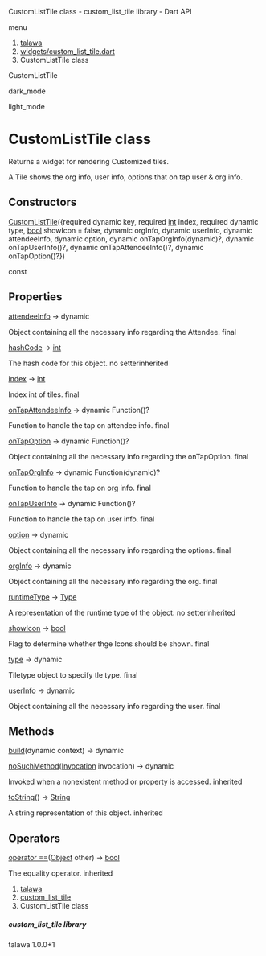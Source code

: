




CustomListTile class - custom\_list\_tile library - Dart API







menu

1. [talawa](../index.html)
2. [widgets/custom\_list\_tile.dart](../file-___home_harshil_Desktop_open-source_palisadoes_talawa_lib_widgets_custom_list_tile/)
3. CustomListTile class

CustomListTile


dark\_mode

light\_mode




# CustomListTile class


Returns a widget for rendering Customized tiles.

A Tile shows the org info, user info, options that on tap user & org info.


## Constructors

[CustomListTile](../file-___home_harshil_Desktop_open-source_palisadoes_talawa_lib_widgets_custom_list_tile/CustomListTile/CustomListTile.html)({required dynamic key, required [int](https://api.flutter.dev/flutter/dart-core/int-class.html) index, required dynamic type, [bool](https://api.flutter.dev/flutter/dart-core/bool-class.html) showIcon = false, dynamic orgInfo, dynamic userInfo, dynamic attendeeInfo, dynamic option, dynamic onTapOrgInfo(dynamic)?, dynamic onTapUserInfo()?, dynamic onTapAttendeeInfo()?, dynamic onTapOption()?})

const



## Properties

[attendeeInfo](../file-___home_harshil_Desktop_open-source_palisadoes_talawa_lib_widgets_custom_list_tile/CustomListTile/attendeeInfo.html)
→ dynamic

Object containing all the necessary info regarding the Attendee.
final

[hashCode](https://api.flutter.dev/flutter/dart-core/Object/hashCode.html)
→ [int](https://api.flutter.dev/flutter/dart-core/int-class.html)

The hash code for this object.
no setterinherited

[index](../file-___home_harshil_Desktop_open-source_palisadoes_talawa_lib_widgets_custom_list_tile/CustomListTile/index.html)
→ [int](https://api.flutter.dev/flutter/dart-core/int-class.html)

Index int of tiles.
final

[onTapAttendeeInfo](../file-___home_harshil_Desktop_open-source_palisadoes_talawa_lib_widgets_custom_list_tile/CustomListTile/onTapAttendeeInfo.html)
→ dynamic Function()?

Function to handle the tap on attendee info.
final

[onTapOption](../file-___home_harshil_Desktop_open-source_palisadoes_talawa_lib_widgets_custom_list_tile/CustomListTile/onTapOption.html)
→ dynamic Function()?

Object containing all the necessary info regarding the onTapOption.
final

[onTapOrgInfo](../file-___home_harshil_Desktop_open-source_palisadoes_talawa_lib_widgets_custom_list_tile/CustomListTile/onTapOrgInfo.html)
→ dynamic Function(dynamic)?

Function to handle the tap on org info.
final

[onTapUserInfo](../file-___home_harshil_Desktop_open-source_palisadoes_talawa_lib_widgets_custom_list_tile/CustomListTile/onTapUserInfo.html)
→ dynamic Function()?

Function to handle the tap on user info.
final

[option](../file-___home_harshil_Desktop_open-source_palisadoes_talawa_lib_widgets_custom_list_tile/CustomListTile/option.html)
→ dynamic

Object containing all the necessary info regarding the options.
final

[orgInfo](../file-___home_harshil_Desktop_open-source_palisadoes_talawa_lib_widgets_custom_list_tile/CustomListTile/orgInfo.html)
→ dynamic

Object containing all the necessary info regarding the org.
final

[runtimeType](https://api.flutter.dev/flutter/dart-core/Object/runtimeType.html)
→ [Type](https://api.flutter.dev/flutter/dart-core/Type-class.html)

A representation of the runtime type of the object.
no setterinherited

[showIcon](../file-___home_harshil_Desktop_open-source_palisadoes_talawa_lib_widgets_custom_list_tile/CustomListTile/showIcon.html)
→ [bool](https://api.flutter.dev/flutter/dart-core/bool-class.html)

Flag to determine whether thge Icons should be shown.
final

[type](../file-___home_harshil_Desktop_open-source_palisadoes_talawa_lib_widgets_custom_list_tile/CustomListTile/type.html)
→ dynamic

Tiletype object to specify tle type.
final

[userInfo](../file-___home_harshil_Desktop_open-source_palisadoes_talawa_lib_widgets_custom_list_tile/CustomListTile/userInfo.html)
→ dynamic

Object containing all the necessary info regarding the user.
final



## Methods

[build](../file-___home_harshil_Desktop_open-source_palisadoes_talawa_lib_widgets_custom_list_tile/CustomListTile/build.html)(dynamic context)
→ dynamic



[noSuchMethod](https://api.flutter.dev/flutter/dart-core/Object/noSuchMethod.html)([Invocation](https://api.flutter.dev/flutter/dart-core/Invocation-class.html) invocation)
→ dynamic


Invoked when a nonexistent method or property is accessed.
inherited

[toString](https://api.flutter.dev/flutter/dart-core/Object/toString.html)()
→ [String](https://api.flutter.dev/flutter/dart-core/String-class.html)


A string representation of this object.
inherited



## Operators

[operator ==](https://api.flutter.dev/flutter/dart-core/Object/operator_equals.html)([Object](https://api.flutter.dev/flutter/dart-core/Object-class.html) other)
→ [bool](https://api.flutter.dev/flutter/dart-core/bool-class.html)


The equality operator.
inherited



 


1. [talawa](../index.html)
2. [custom\_list\_tile](../file-___home_harshil_Desktop_open-source_palisadoes_talawa_lib_widgets_custom_list_tile/)
3. CustomListTile class

##### custom\_list\_tile library





talawa
1.0.0+1






